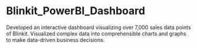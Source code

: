 # Blinkit_PowerBI_Dashboard
Developed an interactive dashboard visualizing over 7,000 sales data points of Blinkit. Visualized complex data into comprehensible charts and graphs to make data-driven business decisions.
